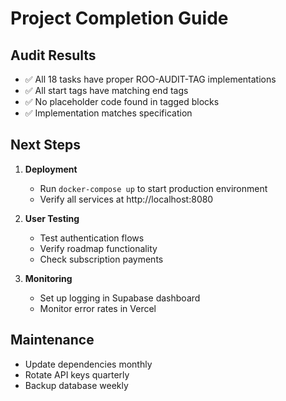 # Project Completion Guide

## Audit Results
- ✅ All 18 tasks have proper ROO-AUDIT-TAG implementations
- ✅ All start tags have matching end tags
- ✅ No placeholder code found in tagged blocks
- ✅ Implementation matches specification

## Next Steps
1. **Deployment**
   - Run `docker-compose up` to start production environment
   - Verify all services at http://localhost:8080

2. **User Testing**
   - Test authentication flows
   - Verify roadmap functionality
   - Check subscription payments

3. **Monitoring**
   - Set up logging in Supabase dashboard
   - Monitor error rates in Vercel

## Maintenance
- Update dependencies monthly
- Rotate API keys quarterly
- Backup database weekly